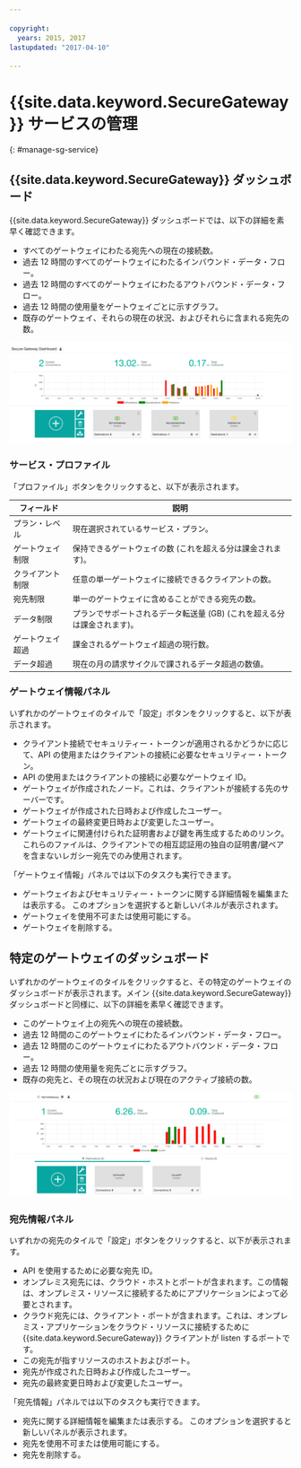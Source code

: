 ```yaml
---

copyright:
  years: 2015, 2017
lastupdated: "2017-04-10"

---
```


# {{site.data.keyword.SecureGateway}} サービスの管理
{: #manage-sg-service}

## {{site.data.keyword.SecureGateway}} ダッシュボード
{{site.data.keyword.SecureGateway}} ダッシュボードでは、以下の詳細を素早く確認できます。

- すべてのゲートウェイにわたる宛先への現在の接続数。
- 過去 12 時間のすべてのゲートウェイにわたるインバウンド・データ・フロー。
- 過去 12 時間のすべてのゲートウェイにわたるアウトバウンド・データ・フロー。
- 過去 12 時間の使用量をゲートウェイごとに示すグラフ。
- 既存のゲートウェイ、それらの現在の状況、およびそれらに含まれる宛先の数。

![{{site.data.keyword.SecureGateway}} 使用量が表示されたダッシュボード](./images/dashboardUsage.png?raw=true "{{site.data.keyword.SecureGateway}} 使用量が表示されたダッシュボード")

### サービス・プロファイル
「プロファイル」ボタンをクリックすると、以下が表示されます。

フィールド | 説明
-- | --
プラン・レベル | 現在選択されているサービス・プラン。
ゲートウェイ制限 | 保持できるゲートウェイの数 (これを超える分は課金されます)。
クライアント制限 | 任意の単一ゲートウェイに接続できるクライアントの数。
宛先制限 | 単一のゲートウェイに含めることができる宛先の数。
データ制限 | プランでサポートされるデータ転送量 (GB) (これを超える分は課金されます)。
ゲートウェイ超過 | 課金されるゲートウェイ超過の現行数。
データ超過 | 現在の月の請求サイクルで課されるデータ超過の数値。

### ゲートウェイ情報パネル
いずれかのゲートウェイのタイルで「設定」ボタンをクリックすると、以下が表示されます。

- クライアント接続でセキュリティー・トークンが適用されるかどうかに応じて、API の使用またはクライアントの接続に必要なセキュリティー・トークン。
- API の使用またはクライアントの接続に必要なゲートウェイ ID。
- ゲートウェイが作成されたノード。これは、クライアントが接続する先のサーバーです。
- ゲートウェイが作成された日時および作成したユーザー。
- ゲートウェイの最終変更日時および変更したユーザー。
- ゲートウェイに関連付けられた証明書および鍵を再生成するためのリンク。これらのファイルは、クライアントでの相互認証用の独自の証明書/鍵ペアを含まないレガシー宛先でのみ使用されます。

「ゲートウェイ情報」パネルでは以下のタスクも実行できます。

- ゲートウェイおよびセキュリティー・トークンに関する詳細情報を編集または表示する。  このオプションを選択すると新しいパネルが表示されます。
- ゲートウェイを使用不可または使用可能にする。
- ゲートウェイを削除する。

## 特定のゲートウェイのダッシュボード
いずれかのゲートウェイのタイルをクリックすると、その特定のゲートウェイのダッシュボードが表示されます。メイン {{site.data.keyword.SecureGateway}} ダッシュボードと同様に、以下の詳細を素早く確認できます。

- このゲートウェイ上の宛先への現在の接続数。
- 過去 12 時間のこのゲートウェイにわたるインバウンド・データ・フロー。
- 過去 12 時間のこのゲートウェイにわたるアウトバウンド・データ・フロー。
- 過去 12 時間の使用量を宛先ごとに示すグラフ。
- 既存の宛先と、その現在の状況および現在のアクティブ接続の数。

![特定のゲートウェイのダッシュボード](./images/viewGateway.png?raw=true "特定のゲートウェイのダッシュボード")

### 宛先情報パネル
いずれかの宛先のタイルで「設定」ボタンをクリックすると、以下が表示されます。

- API を使用するために必要な宛先 ID。
- オンプレミス宛先には、クラウド・ホストとポートが含まれます。この情報は、オンプレミス・リソースに接続するためにアプリケーションによって必要とされます。
- クラウド宛先には、クライアント・ポートが含まれます。これは、オンプレミス・アプリケーションをクラウド・リソースに接続するために {{site.data.keyword.SecureGateway}} クライアントが listen するポートです。
- この宛先が指すリソースのホストおよびポート。
- 宛先が作成された日時および作成したユーザー。
- 宛先の最終変更日時および変更したユーザー。

「宛先情報」パネルでは以下のタスクも実行できます。

- 宛先に関する詳細情報を編集または表示する。  このオプションを選択すると新しいパネルが表示されます。
- 宛先を使用不可または使用可能にする。
- 宛先を削除する。
